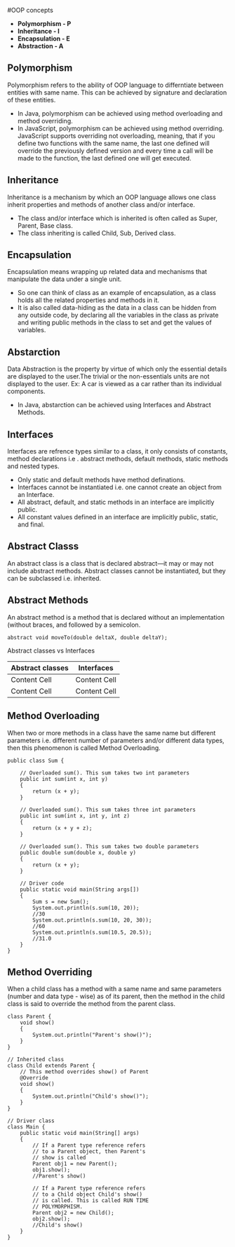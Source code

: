 #OOP concepts
- **Polymorphism  - P**
- **Inheritance   - I**
- **Encapsulation - E**
- **Abstraction   - A**

## Polymorphism
Polymorphism refers to the ability of OOP language to differntiate between entities with same name. This can be achieved by signature and declaration of these entities.
- In Java, polymorphism can be achieved using method overloading and method overriding.
- In JavaScript, polymorphism can be achieved using method overriding. JavaScript supports overriding not overloading, meaning, that      if you define two functions with the same name, the last one defined will override the previously defined version and every time      a call will be made to the function, the last defined one will get executed.

## Inheritance
Inheritance is a mechanism by which an OOP language allows one class inherit properties and methods of another class and/or interface.
- The class and/or interface which is inherited is often called as Super, Parent, Base class.
- The class inheriting is called Child, Sub, Derived class.

## Encapsulation
Encapsulation means wrapping up related data and mechanisms that manipulate the data under a single unit. 
- So one can think of class as an example of encapsulation, as a class holds all the related properties and methods in it. 
- It is also called data-hiding as the data in a class can be hidden from any outside code, by declaring all the variables in the       class as private and writing public methods in the class to set and get the values of variables.

## Abstarction
Data Abstraction is the property by virtue of which only the essential details are displayed to the user.The trivial or the non-essentials units are not displayed to the user. Ex: A car is viewed as a car rather than its individual components.
- In Java, abstarction can be achieved using Interfaces and Abstract Methods.

## Interfaces
Interfaces are refrence types similar to a class, it only consists of constants, method declarations i.e . abstract methods, default methods, static methods and nested types.
- Only static and default methods have method definations.
- Interfaces cannot be instantiated i.e. one cannot create an object from an Interface.
- All abstract, default, and static methods in an interface are implicitly public.
- All constant values defined in an interface are implicitly public, static, and final.

## Abstract Classs
An abstract class is a class that is declared abstract—it may or may not include abstract methods. Abstract classes cannot be instantiated, but they can be subclassed i.e. inherited.

## Abstract Methods
An abstract method is a method that is declared without an implementation (without braces, and followed by a semicolon.
```
abstract void moveTo(double deltaX, double deltaY);
```
Abstract classes vs Interfaces

| Abstract classes  | Interfaces    |
| ----------------- | ------------- |
| Content Cell      | Content Cell  |
| Content Cell      | Content Cell  |



## Method Overloading
When two or more methods in a class have the same name but different parameters i.e. different number of parameters and/or different data types, then this phenomenon is called Method Overloading.

```
public class Sum { 
  
    // Overloaded sum(). This sum takes two int parameters 
    public int sum(int x, int y) 
    { 
        return (x + y); 
    } 
  
    // Overloaded sum(). This sum takes three int parameters 
    public int sum(int x, int y, int z) 
    { 
        return (x + y + z); 
    } 
  
    // Overloaded sum(). This sum takes two double parameters 
    public double sum(double x, double y) 
    { 
        return (x + y); 
    } 
  
    // Driver code 
    public static void main(String args[]) 
    { 
        Sum s = new Sum(); 
        System.out.println(s.sum(10, 20));
        //30
        System.out.println(s.sum(10, 20, 30)); 
        //60
        System.out.println(s.sum(10.5, 20.5)); 
        //31.0
    } 
}
```
## Method Overriding 
When a child class has a method with a same name and same parameters (number and data type - wise) as of its parent, then the method in the child class is said to override the method from the parent class.

```
class Parent { 
    void show() 
    { 
        System.out.println("Parent's show()"); 
    } 
} 
  
// Inherited class 
class Child extends Parent { 
    // This method overrides show() of Parent 
    @Override
    void show() 
    { 
        System.out.println("Child's show()"); 
    } 
} 
  
// Driver class 
class Main { 
    public static void main(String[] args) 
    { 
        // If a Parent type reference refers 
        // to a Parent object, then Parent's 
        // show is called 
        Parent obj1 = new Parent(); 
        obj1.show(); 
        //Parent's show()
  
        // If a Parent type reference refers 
        // to a Child object Child's show() 
        // is called. This is called RUN TIME 
        // POLYMORPHISM. 
        Parent obj2 = new Child(); 
        obj2.show();
        //Child's show()
    } 
}
```

